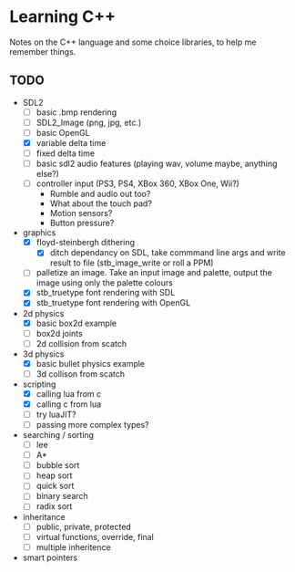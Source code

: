 # Learning C++

Notes on the C++ language and some choice libraries, to help me remember things.

## TODO

- SDL2
	- [ ] basic .bmp rendering
	- [ ] SDL2_Image (png, jpg, etc.)
	- [ ] basic OpenGL
	- [x] variable delta time
	- [ ] fixed delta time
	- [ ] basic sdl2 audio features (playing wav, volume maybe, anything else?)
	- [ ] controller input (PS3, PS4, XBox 360, XBox One, Wii?)
		- Rumble and audio out too?
		- What about the touch pad?
		- Motion sensors?
		- Button pressure?
- graphics
	- [x] floyd-steinbergh dithering
		- [x] ditch dependancy on SDL, take commmand line args and write result to file (stb_image_write or roll a PPM)
	- [ ] palletize an image. Take an input image and palette, output the image using only the palette colours
	- [x] stb_truetype font rendering with SDL
	- [x] stb_truetype font rendering with OpenGL
- 2d physics
	- [x] basic box2d example
	- [ ] box2d joints
	- [ ] 2d collision from scatch
- 3d physics
	- [x] basic bullet physics example
	- [ ] 3d collison from scatch
- scripting
	- [x] calling lua from c
	- [x] calling c from lua
	- [ ] try luaJIT?
	- [ ] passing more complex types?
- searching / sorting
	- [ ] lee
	- [ ] A*
	- [ ] bubble sort
	- [ ] heap sort
	- [ ] quick sort
	- [ ] binary search
	- [ ] radix sort
- inheritance
	- [ ] public, private, protected
	- [ ] virtual functions, override, final
	- [ ] multiple inheritence
- smart pointers
